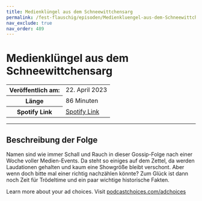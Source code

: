 ```yaml
---
title: Medienklüngel aus dem Schneewittchensarg
permalink: /fest-flauschig/episoden/Medienkluengel-aus-dem-Schneewittchensarg
nav_exclude: true
nav_order: 489
---
```


# Medienklüngel aus dem Schneewittchensarg
<table class="resp-table dcf-table dcf-table-responsive dcf-table-bordered dcf-table-striped dcf-w-100%">
                    <tbody>
                        <tr>
                            <th scope="row">Veröffentlich am:</th>
                            <td data-label="Veröffentlich am:">22. April 2023</td>
                        </tr>
                        <tr>
                            <th scope="row">Länge </th>
                            <td data-label="Länge ">86 Minuten</td>
                        </tr><tr>
                                <th scope="row">Spotify Link</th>
                                <td data-label="Spotify Link"><a href="https://open.spotify.com/episode/3yYY4uk3THcyGUqVWIrfvy">Spotify Link</a></td>
                            </tr></tbody>
                </table>

***

## Beschreibung der Folge

<div>
<p>Namen sind wie immer Schall und Rauch in dieser Gossip-Folge nach einer Woche voller Medien-Events. Da steht so einiges auf dem Zettel, da werden Laudationen gehalten und kaum eine Showgröße bleibt verschont. Aber wenn doch bitte mal einer richtig nachzählen könnte? Zum Glück ist dann noch Zeit für Trödeltime und ein paar wichtige historische Fakten.</p><p> </p><p>Learn more about your ad choices. Visit <a href="https://podcastchoices.com/adchoices" rel="nofollow">podcastchoices.com/adchoices</a></p>  
</div>

